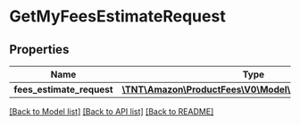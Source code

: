 # GetMyFeesEstimateRequest

## Properties
Name | Type | Description | Notes
------------ | ------------- | ------------- | -------------
**fees_estimate_request** | [**\TNT\Amazon\ProductFees\V0\Model\FeesEstimateRequest**](FeesEstimateRequest.md) |  | [optional] 

[[Back to Model list]](../README.md#documentation-for-models) [[Back to API list]](../README.md#documentation-for-api-endpoints) [[Back to README]](../README.md)


